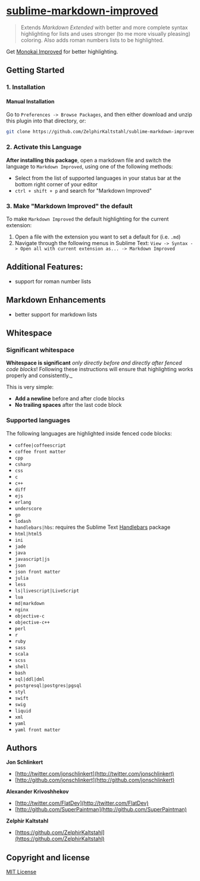 # [sublime-markdown-improved](git@github.com:ZelphirKaltstahl/sublime-markdown-improved.git)

> Extends _Markdown Extended_ with better and more complete syntax highlighting for lists and uses stronger (to me more visually pleasing) coloring. Also adds roman numbers lists to be highlighted.

Get [Monokai Improved](https://github.com/ZelphirKaltstahl/sublime-markdown-improved) for better highlighting.

## Getting Started

### 1. Installation

#### Manual Installation

Go to `Preferences -> Browse Packages`, and then either download and unzip this plugin into that directory, or:

``` bash
git clone https://github.com/ZelphirKaltstahl/sublime-markdown-improved.git "sublime-markdown-improved"
```

### 2. Activate this Language

**After installing this package**, open a markdown file and switch the language to `Markdown Improved`, using one of the following methods:

* Select from the list of supported languages in your status bar at the bottom right corner of your editor
* `ctrl + shift + p` and search for "Markdown Improved"

### 3. Make "Markdown Improved" the default

To make `Markdown Improved` the default highlighting for the current extension:

1. Open a file with the extension you want to set a default for (i.e. `.md`)
2. Navigate through the following menus in Sublime Text: `View -> Syntax -> Open all with current extension as... -> Markdown Improved`

## Additional Features:

* support for roman number lists

## Markdown Enhancements

* better support for markdown lists

## Whitespace

### Significant whitespace

**Whitespace is significant** _only directly before and directly after fenced code blocks_! Following these instructions will ensure that highlighting works properly and consistently._

This is very simple:

* **Add a newline** before and after clode blocks
* **No trailing spaces** after the last code block

### Supported languages

The following languages are highlighted inside fenced code blocks:

* `coffee|coffeescript`
* `coffee front matter`
* `cpp`
* `csharp`
* `css`
* `c`
* `c++`
* `diff`
* `ejs`
* `erlang`
* `underscore`
* `go`
* `lodash`
* `handlebars|hbs`: requires the Sublime Text [Handlebars](https://github.com/daaain/Handlebars) package
* `html|html5`
* `ini`
* `jade`
* `java`
* `javascript|js`
* `json`
* `json front matter`
* `julia`
* `less`
* `ls|livescript|LiveScript`
* `lua`
* `md|markdown`
* `nginx`
* `objective-c`
* `objective-c++`
* `perl`
* `r`
* `ruby`
* `sass`
* `scala`
* `scss`
* `shell`
* `bash`
* `sql|ddl|dml`
* `postgresql|postgres|pgsql`
* `styl`
* `swift`
* `swig`
* `liquid`
* `xml`
* `yaml`
* `yaml front matter`

## Authors

**Jon Schlinkert**

+ [http://twitter.com/jonschlinkert](http://twitter.com/jonschlinkert)
+ [http://github.com/jonschlinkert](http://github.com/jonschlinkert)

**Alexander Krivoshhekov**

+ [http://twitter.com/FlatDev](http://twitter.com/FlatDev)
+ [http://github.com/SuperPaintman](http://github.com/SuperPaintman)

**Zelphir Kaltstahl**

+ [https://github.com/ZelphirKaltstahl](https://github.com/ZelphirKaltstahl)

## Copyright and license

[MIT License](LICENSE-MIT)


